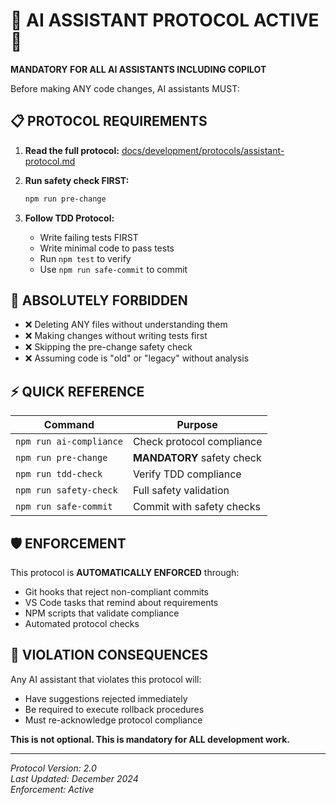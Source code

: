 # 🚨 AI ASSISTANT PROTOCOL ACTIVE 🚨

**MANDATORY FOR ALL AI ASSISTANTS INCLUDING COPILOT**

Before making ANY code changes, AI assistants MUST:

## 📋 PROTOCOL REQUIREMENTS

1. **Read the full protocol:** [docs/development/protocols/assistant-protocol.md](./docs/development/protocols/assistant-protocol.md)

2. **Run safety check FIRST:**
   ```bash
   npm run pre-change
   ```

3. **Follow TDD Protocol:**
   - Write failing tests FIRST
   - Write minimal code to pass tests
   - Run `npm test` to verify
   - Use `npm run safe-commit` to commit

## 🚫 ABSOLUTELY FORBIDDEN

- ❌ Deleting ANY files without understanding them
- ❌ Making changes without writing tests first  
- ❌ Skipping the pre-change safety check
- ❌ Assuming code is "old" or "legacy" without analysis

## ⚡ QUICK REFERENCE

| Command | Purpose |
|---------|---------|
| `npm run ai-compliance` | Check protocol compliance |
| `npm run pre-change` | **MANDATORY** safety check |
| `npm run tdd-check` | Verify TDD compliance |
| `npm run safety-check` | Full safety validation |
| `npm run safe-commit` | Commit with safety checks |

## 🛡️ ENFORCEMENT

This protocol is **AUTOMATICALLY ENFORCED** through:
- Git hooks that reject non-compliant commits
- VS Code tasks that remind about requirements  
- NPM scripts that validate compliance
- Automated protocol checks

## 🚨 VIOLATION CONSEQUENCES

Any AI assistant that violates this protocol will:
- Have suggestions rejected immediately
- Be required to execute rollback procedures
- Must re-acknowledge protocol compliance

**This is not optional. This is mandatory for ALL development work.**

---

*Protocol Version: 2.0*  
*Last Updated: December 2024*  
*Enforcement: Active*

